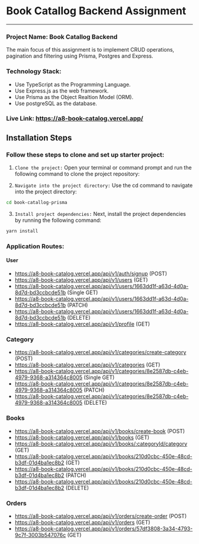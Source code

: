 # Book Catallog Backend Assignment

<hr>

### Project Name: Book Catallog Backend

The main focus of this assignment is to implement CRUD operations, pagination and filtering using Prisma, Postgres and Express.

### Technology Stack:

- Use TypeScript as the Programming Language.
- Use Express.js as the web framework.
- Use Prisma as the Object Realtion Model (ORM).
- Use postgreSQL as the database.

### Live Link: https://a8-book-catalog.vercel.app/

## Installation Steps

### Follow these steps to clone and set up starter project:

1. `Clone the project:` Open your terminal or command prompt and run the following command to clone the project repository:

2. `Navigate into the project directory:` Use the cd command to navigate into the project directory:

```bash
cd book-catallog-prisma
```

3. `Install project dependencies:` Next, install the project dependencies by running the following command:

```bash
yarn install
```

### Application Routes:

#### User

- https://a8-book-catalog.vercel.app/api/v1/auth/signup (POST)
- https://a8-book-catalog.vercel.app/api/v1/users (GET)
- https://a8-book-catalog.vercel.app/api/v1/users/1663dd1f-a63d-4d0a-8d7d-bd3ccbcde51b (Single GET)
- https://a8-book-catalog.vercel.app/api/v1/users/1663dd1f-a63d-4d0a-8d7d-bd3ccbcde51b (PATCH)
- https://a8-book-catalog.vercel.app/api/v1/users/1663dd1f-a63d-4d0a-8d7d-bd3ccbcde51b (DELETE)
- https://a8-book-catalog.vercel.app/api/v1/profile (GET)

### Category

- https://a8-book-catalog.vercel.app/api/v1/categories/create-category (POST)
- https://a8-book-catalog.vercel.app/api/v1/categories (GET)
- https://a8-book-catalog.vercel.app/api/v1/categories/8e2587db-c4eb-4979-9368-a314364c8005 (Single GET)
- https://a8-book-catalog.vercel.app/api/v1/categories/8e2587db-c4eb-4979-9368-a314364c8005 (PATCH)
- https://a8-book-catalog.vercel.app/api/v1/categories/8e2587db-c4eb-4979-9368-a314364c8005 (DELETE)

### Books

- https://a8-book-catalog.vercel.app/api/v1/books/create-book (POST)
- https://a8-book-catalog.vercel.app/api/v1/books (GET)
- https://a8-book-catalog.vercel.app/api/v1/books/:categoryId/category (GET)
- https://a8-book-catalog.vercel.app/api/v1/books/210d0cbc-450e-48cd-b3df-01d4ba1ec8b2 (GET)
- https://a8-book-catalog.vercel.app/api/v1/books/210d0cbc-450e-48cd-b3df-01d4ba1ec8b2 (PATCH)
- https://a8-book-catalog.vercel.app/api/v1/books/210d0cbc-450e-48cd-b3df-01d4ba1ec8b2 (DELETE)

### Orders

- https://a8-book-catalog.vercel.app/api/v1/orders/create-order (POST)
- https://a8-book-catalog.vercel.app/api/v1/orders (GET)
- https://a8-book-catalog.vercel.app/api/v1/orders/57df3808-3a34-4793-9c7f-3003b547076c (GET)

